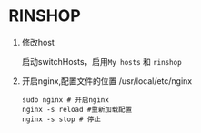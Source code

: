 # RINSHOP

1. 修改host

   启动switchHosts，启用`My hosts`  和 `rinshop`

2. 开启nginx,配置文件的位置 /usr/local/etc/nginx

   ```
   sudo nginx # 开启nginx 
   nginx -s reload #重新加载配置
   nginx -s stop # 停止
   ```

   